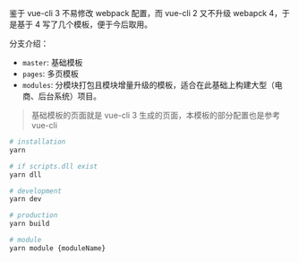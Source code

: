 鉴于 vue-cli 3 不易修改 webpack
 配置，而 vue-cli 2 又不升级 webapck 4，于是基于 4 写了几个模板，便于今后取用。

分支介绍：
- `master`: 基础模板
- `pages`: 多页模板
- `modules`: 分模块打包且模块增量升级的模板，适合在此基础上构建大型（电商、后台系统）项目。

> 基础模板的页面就是 vue-cli 3 生成的页面，本模板的部分配置也是参考 vue-cli

```bash
# installation
yarn

# if scripts.dll exist
yarn dll

# development
yarn dev

# production
yarn build

# module
yarn module {moduleName}
```
